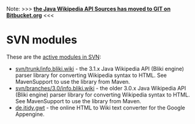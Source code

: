 Note: >>> **[the Java Wikipedia API Sources has moved to GIT on Bitbucket.org](https://bitbucket.org/axelclk/info.bliki.wiki/)** <<<

# SVN modules #
These are the [active modules in SVN](http://code.google.com/p/gwtwiki/source/browse/):
  * [svn/trunk/info.bliki.wiki](http://code.google.com/p/gwtwiki/source/browse/#svn/trunk/info.bliki.wiki) - the 3.1.x Java Wikipedia API (Bliki engine) parser library for converting Wikipedia syntax to HTML. See MavenSupport to use the library from Maven.
  * [svn/branches/3.0/info.bliki.wiki](http://code.google.com/p/gwtwiki/source/browse/#svn/branches/3.0/info.bliki.wiki) - the older 3.0.x Java Wikipedia API (Bliki engine) parser library for converting Wikipedia syntax to HTML. See MavenSupport to use the library from Maven.
  * [de.jtidy.gwt](http://code.google.com/p/gwtwiki/source/browse/#svn/trunk/de.jtidy.gwt) - the online HTML to Wiki text converter for the Google Appengine.